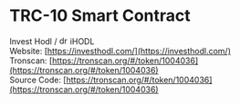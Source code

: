 # TRC-10 Smart Contract
Invest Hodl  / <img src="https://investhodl.com/i/images/favicon.png" alt="drawing" width="15"/> iHODL <br>
Website: [https://investhodl.com/](https://investhodl.com/)<br>
Tronscan: [https://tronscan.org/#/token/1004036](https://tronscan.org/#/token/1004036)<br>
Source Code: [https://tronscan.org/#/token/1004036](https://tronscan.org/#/token/1004036)
